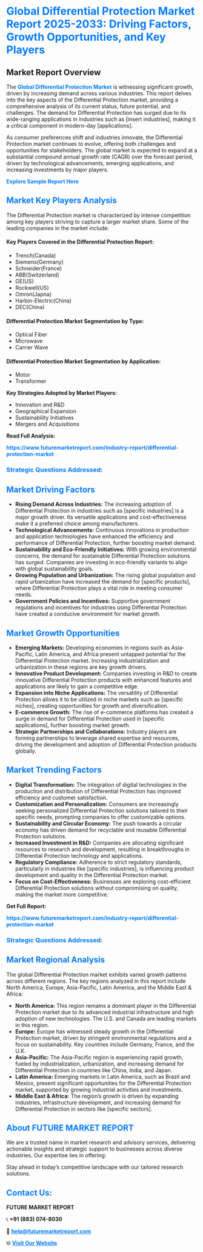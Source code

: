<h1 style="color: #007BFF;">Global Differential Protection Market Report 2025-2033: Driving Factors, Growth Opportunities, and Key Players</h1>

<section id="overview">
<h2>Market Report Overview</h2>
<p>The <a href="https://www.futuremarketreport.com/industry-report/differential-protection-market" style="color: #007BFF; text-decoration: none;"><strong>Global Differential Protection Market</strong></a> is witnessing significant growth, driven by increasing demand across various industries. This report delves into the key aspects of the Differential Protection market, providing a comprehensive analysis of its current status, future potential, and challenges. The demand for Differential Protection has surged due to its wide-ranging applications in industries such as [insert industries], making it a critical component in modern-day [applications].</p>
<p>As consumer preferences shift and industries innovate, the Differential Protection market continues to evolve, offering both challenges and opportunities for stakeholders. The global market is expected to expand at a substantial compound annual growth rate (CAGR) over the forecast period, driven by technological advancements, emerging applications, and increasing investments by major players.</p>
</section>

<section id="overview">
<p><a href="https://www.futuremarketreport.com/request-sample/reportId=105702" style="color: #007BFF; text-decoration: none;"><strong>Explore Sample Report Here</strong></a></p>
</section>

<section id="key-players">
<h2 style="color: #007BFF;">Market Key Players Analysis</h2>
<p>The Differential Protection market is characterized by intense competition among key players striving to capture a larger market share. Some of the leading companies in the market include:</p>
<h4>Key Players Covered in the Differential Protection Report:</h4>
<ul><li>Trench(Canada)</li><li>Siemens(Germany)</li><li>Schneider(France)</li><li>ABB(Switzerland)</li><li>GE(US)</li><li>Rockwell(US)</li><li>Omron(Japna)</li><li>Harbin-Electric(China)</li><li>DEC(China)</li></ul>
<h4>Differential Protection Market Segmentation by Type:</h4>
<ul><li>Optical Fiber</li><li>Microwave</li><li>Carrier Wave</li></ul>

<h4>Differential Protection Market Segmentation by Application:</h4>
<ul><li>Motor</li><li>Transformer</li></ul>
<p><strong>Key Strategies Adopted by Market Players:</strong></p>
<ul>
<li>Innovation and R&D</li>
<li>Geographical Expansion</li>
<li>Sustainability Initiatives</li>
<li>Mergers and Acquisitions</li>
</ul>
</section>

<section>
<p><strong>Read Full Analysis: </strong></p><a href="https://www.futuremarketreport.com/industry-report/differential-protection-market" style="color: #007BFF; text-decoration: none;"><strong>https://www.futuremarketreport.com/industry-report/differential-protection-market</strong></a>
<h3 style="color: #007BFF;">Strategic Questions Addressed:</h3>
</section>

<section id="driving-factors">
<h2 style="color: #007BFF;">Market Driving Factors</h2>
<ul>
<li><strong>Rising Demand Across Industries:</strong> The increasing adoption of Differential Protection in industries such as [specific industries] is a major growth driver. Its versatile applications and cost-effectiveness make it a preferred choice among manufacturers.</li>
<li><strong>Technological Advancements:</strong> Continuous innovations in production and application technologies have enhanced the efficiency and performance of Differential Protection, further boosting market demand.</li>
<li><strong>Sustainability and Eco-Friendly Initiatives:</strong> With growing environmental concerns, the demand for sustainable Differential Protection solutions has surged. Companies are investing in eco-friendly variants to align with global sustainability goals.</li>
<li><strong>Growing Population and Urbanization:</strong> The rising global population and rapid urbanization have increased the demand for [specific products], where Differential Protection plays a vital role in meeting consumer needs.</li>
<li><strong>Government Policies and Incentives:</strong> Supportive government regulations and incentives for industries using Differential Protection have created a conducive environment for market growth.</li>
</ul>
</section>

<section id="growth-opportunities">
<h2 style="color: #007BFF;">Market Growth Opportunities</h2>
<ul>
<li><strong>Emerging Markets:</strong> Developing economies in regions such as Asia-Pacific, Latin America, and Africa present untapped potential for the Differential Protection market. Increasing industrialization and urbanization in these regions are key growth drivers.</li>
<li><strong>Innovative Product Development:</strong> Companies investing in R&D to create innovative Differential Protection products with enhanced features and applications are likely to gain a competitive edge.</li>
<li><strong>Expansion into Niche Applications:</strong> The versatility of Differential Protection allows it to be utilized in niche markets such as [specific niches], creating opportunities for growth and diversification.</li>
<li><strong>E-commerce Growth:</strong> The rise of e-commerce platforms has created a surge in demand for Differential Protection used in [specific applications], further boosting market growth.</li>
<li><strong>Strategic Partnerships and Collaborations:</strong> Industry players are forming partnerships to leverage shared expertise and resources, driving the development and adoption of Differential Protection products globally.</li>
</ul>
</section>

<section id="trending-factors">
<h2 style="color: #007BFF;">Market Trending Factors</h2>
<ul>
<li><strong>Digital Transformation:</strong> The integration of digital technologies in the production and distribution of Differential Protection has improved efficiency and customer satisfaction.</li>
<li><strong>Customization and Personalization:</strong> Consumers are increasingly seeking personalized Differential Protection solutions tailored to their specific needs, prompting companies to offer customizable options.</li>
<li><strong>Sustainability and Circular Economy:</strong> The push towards a circular economy has driven demand for recyclable and reusable Differential Protection solutions.</li>
<li><strong>Increased Investment in R&D:</strong> Companies are allocating significant resources to research and development, resulting in breakthroughs in Differential Protection technology and applications.</li>
<li><strong>Regulatory Compliance:</strong> Adherence to strict regulatory standards, particularly in industries like [specific industries], is influencing product development and quality in the Differential Protection market.</li>
<li><strong>Focus on Cost-Effectiveness:</strong> Businesses are exploring cost-efficient Differential Protection solutions without compromising on quality, making the market more competitive.</li>
</ul>
</section>

<section>
<p><strong>Get Full Report: </strong></p><a href="https://www.futuremarketreport.com/industry-report/differential-protection-market" style="color: #007BFF; text-decoration: none;"><strong>https://www.futuremarketreport.com/industry-report/differential-protection-market</strong></a>
<h3 style="color: #007BFF;">Strategic Questions Addressed:</h3>
</section>


<section id="regional-analysis">
<h2 style="color: #007BFF;">Market Regional Analysis</h2>
<p>The global Differential Protection market exhibits varied growth patterns across different regions. The key regions analyzed in this report include North America, Europe, Asia-Pacific, Latin America, and the Middle East & Africa:</p>
<ul>
<li><strong>North America:</strong> This region remains a dominant player in the Differential Protection market due to its advanced industrial infrastructure and high adoption of new technologies. The U.S. and Canada are leading markets in this region.</li>
<li><strong>Europe:</strong> Europe has witnessed steady growth in the Differential Protection market, driven by stringent environmental regulations and a focus on sustainability. Key countries include Germany, France, and the U.K.</li>
<li><strong>Asia-Pacific:</strong> The Asia-Pacific region is experiencing rapid growth, fueled by industrialization, urbanization, and increasing demand for Differential Protection in countries like China, India, and Japan.</li>
<li><strong>Latin America:</strong> Emerging markets in Latin America, such as Brazil and Mexico, present significant opportunities for the Differential Protection market, supported by growing industrial activities and investments.</li>
<li><strong>Middle East & Africa:</strong> The region’s growth is driven by expanding industries, infrastructure development, and increasing demand for Differential Protection in sectors like [specific sectors].</li>
</ul>
</section>

<footer>
<h2 style="color: #007BFF;">About FUTURE MARKET REPORT</h2>
<p>We are a trusted name in market research and advisory services, delivering actionable insights and strategic support to businesses across diverse industries. Our expertise lies in offering:</p>

<p>Stay ahead in today’s competitive landscape with our tailored research solutions.</p>

<h2 style="color: #007BFF;">Contact Us:</h2>
<p><strong>FUTURE MARKET REPORT</strong></p>
<p>📞 <strong>+91 (883) 074-8030</strong></p>
<p>📧 <strong><a href="mailto:help@futuremarketreport.com" style="color: #007BFF;">help@futuremarketreport.com</a></strong></p>
<p>🌐 <strong><a href="https://www.futuremarketreport.com/" style="color: #007BFF;">Visit Our Website</a></strong></p>
</footer>